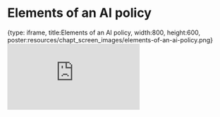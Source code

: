 # Elements of an AI policy
 
{type: iframe, title:Elements of an AI policy, width:800, height:600, poster:resources/chapt_screen_images/elements-of-an-ai-policy.png}
![](https://hutchdatascience.org/AI_for_Decision_Makers/no_toc/elements-of-an-ai-policy.html)
 

 
